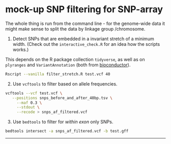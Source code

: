 
# mock-up SNP filtering for SNP-array

The whole thing is run from the command line - for the genome-wide data it might make sense to split the data by linkage group /chromosome.

1) Detect SNPs that are embedded in a invariant stretch of a minimum width.
(Check out the `interactive_check.R` for an idea how the scripts works.)

This depends on the R package collection `tidyverse`, as well as on `plyranges` and `VariantAnnotation` (both from [bioconductor](https://bioconductor.org)).

```sh
Rscript --vanilla filter_stretch.R test.vcf 40
```

2) Use `vcftools` to filter based on allele frequencies.

```sh
vcftools --vcf test.vcf \
   --positions snps_before_and_after_40bp.tsv \
	 --maf 0.3 \
	 --stdout \
	 --recode > snps_af_filtered.vcf
```

3) Use `bedtools` to filter for *within exon* only SNPs.

```sh
bedtools intersect -a snps_af_filtered.vcf -b test.gff
```

---
